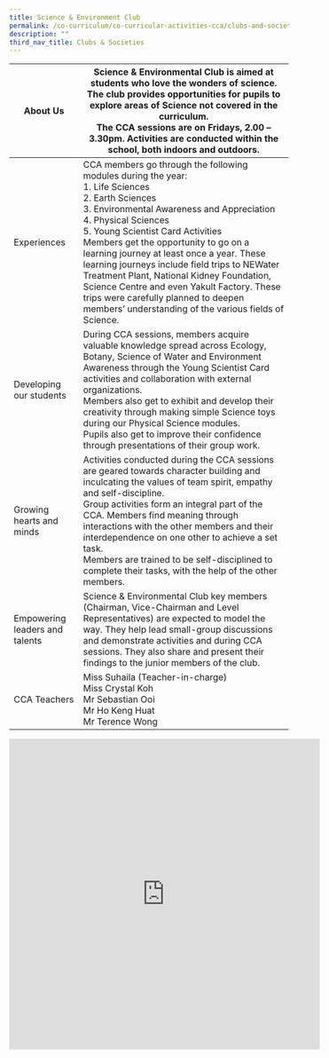 ```yaml
---
title: Science & Environment Club
permalink: /co-curriculum/co-curricular-activities-cca/clubs-and-societies/science-n-environment-club
description: ""
third_nav_title: Clubs & Societies
---
```

<table class="tg">
<thead>
  <tr>
    <th class="tg-dafn">About Us</th>
    <th class="tg-u05r">Science &amp; Environmental Club is aimed at students who love the wonders of science. The club provides opportunities for pupils to explore areas of Science not covered in the curriculum.<br>The CCA sessions are on Fridays, 2.00 – 3.30pm. Activities are conducted within the school, both indoors and outdoors.</th>
  </tr>
</thead>
<tbody>
  <tr>
    <td class="tg-dafn">Experiences</td>
    <td class="tg-u05r">CCA members go through the following modules during the year:<br>1.       Life Sciences<br>2.       Earth Sciences<br>3.       Environmental Awareness and Appreciation<br>4.       Physical Sciences<br>5.       Young Scientist Card Activities <br>Members get the opportunity to go on a learning journey at least once a year. These learning journeys include field trips to NEWater Treatment Plant, National Kidney Foundation, Science Centre and even Yakult Factory. These trips were carefully planned to deepen members’ understanding of the various fields of Science. </td>
  </tr>
  <tr>
    <td class="tg-dafn">Developing our students</td>
    <td class="tg-u05r">During CCA sessions, members acquire valuable knowledge spread across Ecology, Botany, Science of Water and Environment Awareness through the Young Scientist Card activities and collaboration with external organizations. <br>Members also get to exhibit and develop their creativity through making simple Science toys during our Physical Science modules. <br>Pupils also get to improve their confidence through presentations of their group work. </td>
  </tr>
  <tr>
    <td class="tg-dafn">Growing hearts and minds</td>
    <td class="tg-u05r">Activities conducted during the CCA sessions are geared towards character building and inculcating the values of team spirit, empathy and self-discipline. <br>Group activities form an integral part of the CCA. Members find meaning through interactions with the other members and their interdependence on one other to achieve a set task.<br>Members are trained to be self-disciplined to complete their tasks, with the help of the other members.</td>
  </tr>
  <tr>
    <td class="tg-dafn">Empowering leaders and talents</td>
    <td class="tg-u05r">Science &amp; Environmental Club key members (Chairman, Vice-Chairman and Level Representatives) are expected to model the way. They help lead small-group discussions and demonstrate activities and during CCA sessions. They also share and present their findings to the junior members of the club.</td>
  </tr>
  <tr>
    <td class="tg-dafn">CCA Teachers</td>
    <td class="tg-u05r">Miss Suhaila (Teacher-in-charge)<br>Miss Crystal Koh<br>Mr Sebastian Ooi<br>Mr Ho Keng Huat<br>Mr Terence Wong</td>
  </tr>
</tbody>
</table>

<iframe allowfullscreen="true" height="560" width="560" frameborder="0" src="https://docs.google.com/presentation/d/e/2PACX-1vRYsNT1wDxVcwWJ7gPSa5dS3axzSHK97wuYGx0UXsAOCeUs5O6m4lo2NlZ7sZJQx4L-G5xy5AryM753/embed?start=true&amp;loop=true&amp;delayms=3000"></iframe>